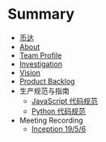 # Summary

* [币达](README.md)
* [About](docs/about.md)
* [Team Profile](docs/teamProfile.md)
* [Investigation](docs/investigation.md)
* [Vision](docs/vision.md)
* [Product Backlog](docs/productBacklog.md)
* 生产规范与指南
    * [JavaScript 代码规范](docs/productionSpecification/jsCodeStyle.md)
    * [Python 代码规范](docs/productionSpecification/pyCodeStyle.md)
* Meeting Recording
    * [Inception 19/5/6](docs/meettingRecording/inception.md)

